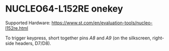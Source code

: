 # NUCLEO64-L152RE onekey

Supported Hardware: <https://www.st.com/en/evaluation-tools/nucleo-l152re.html>

To trigger keypress, short together pins *A8* and *A9* (on the silkscreen, right-side headers, D7/D8).
